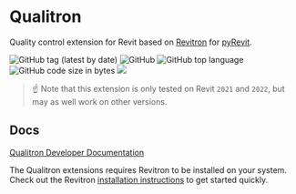 # Qualitron

Quality control extension for Revit based on [Revitron](https://github.com/revitron/revitron) for [pyRevit](https://github.com/eirannejad/pyRevit).

![GitHub tag (latest by date)](https://img.shields.io/github/v/tag/qualitron/qualitron?label=version)
![GitHub](https://img.shields.io/github/license/qualitron/qualitron?color=222222)
![GitHub top language](https://img.shields.io/github/languages/top/qualitron/qualitron?color=222222)
![GitHub code size in bytes](https://img.shields.io/github/languages/code-size/qualitron/qualitron?color=222222)
![](https://img.shields.io/badge/Revit-2022-222222)

> :point_up: Note that this extension is only tested on Revit `2021` and `2022`, but may as well work on other versions.

## Docs
[Qualitron Developer Documentation](https://qualitron.readthedocs.io/en/latest/index.html)

The Qualitron extensions requires Revitron to be installed on your system. Check out the Revitron [installation instructions](https://revitron.readthedocs.io/en/latest/get-started.html) to get started quickly.
